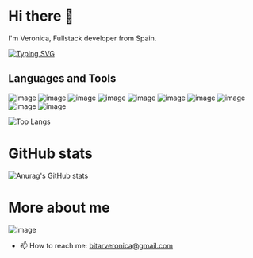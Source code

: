 # Hi there 👋

I'm Veronica, Fullstack developer from Spain.

[![Typing SVG](https://readme-typing-svg.herokuapp.com?font=Fira+Code&size=25&pause=1000&color=F7F7F7&center=true&vCenter=true&width=435&lines=npm+VeForcex+run+start)](https://git.io/typing-svg)

## Languages and Tools

![image](https://img.shields.io/badge/JavaScript-323330?style=for-the-badge&logo=javascript&logoColor=F7DF1E) ![image](https://img.shields.io/badge/React-20232A?style=for-the-badge&logo=react&logoColor=61DAFB) ![image](https://img.shields.io/badge/next.js-000000?style=for-the-badge&logo=nextdotjs&logoColor=white) ![image](https://img.shields.io/badge/Laravel-FF2D20?style=for-the-badge&logo=laravel&logoColor=white) ![image](https://img.shields.io/badge/Material%20UI-007FFF?style=for-the-badge&logo=mui&logoColor=white) ![image](https://img.shields.io/badge/Postman-FF6C37?style=for-the-badge&logo=Postman&logoColor=white) ![image](https://img.shields.io/badge/Tailwind_CSS-38B2AC?style=for-the-badge&logo=tailwind-css&logoColor=white) ![image](https://img.shields.io/badge/Xampp-F37623?style=for-the-badge&logo=xampp&logoColor=white) ![image](https://img.shields.io/badge/HTML5-E34F26?style=for-the-badge&logo=html5&logoColor=white) ![image](https://img.shields.io/badge/Python-FFD43B?style=for-the-badge&logo=python&logoColor=blue)

![Top Langs](https://github-readme-stats.vercel.app/api/top-langs/?username=VeForcex)

# GitHub stats

![Anurag's GitHub stats](https://github-readme-stats.vercel.app/api?username=VeForcex&show_icons=true&theme=dark)

# More about me

![image](https://img.shields.io/badge/LinkedIn-0077B5?style=for-the-badge&logo=linkedin&logoColor=white)

- 📫 How to reach me: <bitarveronica@gmail.com>

<!--
**VeForcex/VeForcex** is a ✨ _special_ ✨ repository because its `README.md` (this file) appears on your GitHub profile.

Here are some ideas to get you started:

- 🔭 I’m currently working on ...
- 🌱 I’m currently learning ...
- 👯 I’m looking to collaborate on ...
- 🤔 I’m looking for help with ...
- 💬 Ask me about ...
- 📫 How to reach me: ...
- 😄 Pronouns: ...
- ⚡ Fun fact: ...
-->
